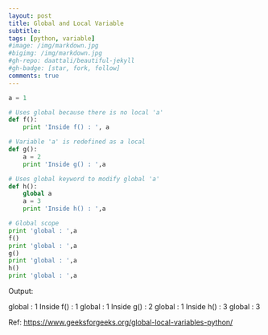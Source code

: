 ```yaml
---
layout: post
title: Global and Local Variable
subtitle: 
tags: [python, variable]
#image: /img/markdown.jpg
#bigimg: /img/markdown.jpg
#gh-repo: daattali/beautiful-jekyll
#gh-badge: [star, fork, follow]
comments: true
---
```


```python
a = 1

# Uses global because there is no local 'a' 
def f(): 
	print 'Inside f() : ', a 

# Variable 'a' is redefined as a local 
def g():	 
	a = 2
	print 'Inside g() : ',a 

# Uses global keyword to modify global 'a' 
def h():	 
	global a 
	a = 3
	print 'Inside h() : ',a 

# Global scope 
print 'global : ',a 
f() 
print 'global : ',a 
g() 
print 'global : ',a 
h() 
print 'global : ',a 
```
Output:

global :  1
Inside f() :  1
global :  1
Inside g() :  2
global :  1
Inside h() :  3
global :  3


Ref: https://www.geeksforgeeks.org/global-local-variables-python/


